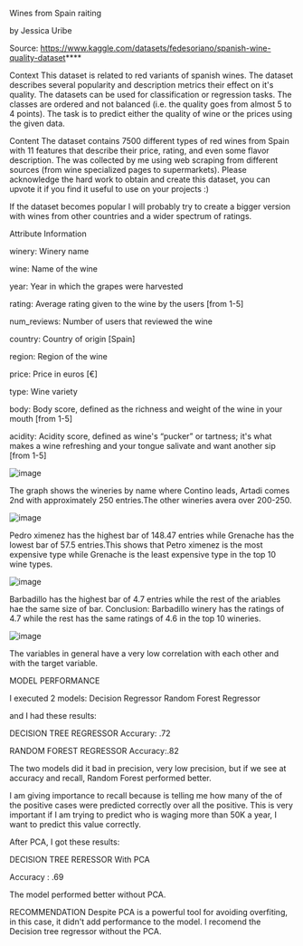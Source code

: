Wines from Spain raiting

by Jessica Uribe

Source: https://www.kaggle.com/datasets/fedesoriano/spanish-wine-quality-dataset****



Context 
This dataset is related to red variants of spanish wines. The dataset describes several popularity and description metrics their effect on it's quality. The datasets can be used for classification or regression tasks. The classes are ordered and not balanced (i.e. the quality goes from almost 5 to 4 points). The task is to predict either the quality of wine or the prices using the given data.

Content The dataset contains 7500 different types of red wines from Spain with 11 features that describe their price, rating, and even some flavor description. The was collected by me using web scraping from different sources (from wine specialized pages to supermarkets). Please acknowledge the hard work to obtain and create this dataset, you can upvote it if you find it useful to use on your projects :)

If the dataset becomes popular I will probably try to create a bigger version with wines from other countries and a wider spectrum of ratings.

Attribute Information

winery: Winery name

wine: Name of the wine

year: Year in which the grapes were harvested

rating: Average rating given to the wine by the users [from 1-5]

num_reviews: Number of users that reviewed the wine

country: Country of origin [Spain]

region: Region of the wine

price: Price in euros [€]

type: Wine variety

body: Body score, defined as the richness and weight of the wine in your mouth [from 1-5]

acidity: Acidity score, defined as wine's “pucker” or tartness; it's what makes a wine refreshing and your tongue salivate and want another sip [from 1-5]

![image](https://user-images.githubusercontent.com/120814725/231634795-29a95724-479e-4b95-b343-44c1fe954026.png)

The graph shows the wineries by name where Contino leads, Artadi comes 2nd with approximately 250 entries.The other wineries avera over 200-250. 


![image](https://user-images.githubusercontent.com/120814725/231634956-af4a2267-f396-4165-997f-afd138e5332e.png)

Pedro ximenez has the highest bar of 148.47 entries while Grenache has the lowest bar of 57.5 entries.This shows that Petro ximenez is the most expensive type while Grenache is the least expensive type in the top 10 wine types.

![image](https://user-images.githubusercontent.com/120814725/231635032-5c7476ae-ec84-4c2f-852c-3cd7d33eeb52.png)


Barbadillo has the highest bar of 4.7 entries while the rest of the ariables hae the same size of bar. Conclusion: Barbadillo winery has the ratings of 4.7 while the rest has the same ratings of 4.6 in the top 10 wineries.


![image](https://user-images.githubusercontent.com/120814725/231635172-7d322c60-90f5-45d8-8b25-790da64db9ff.png)


The variables in general have a very low correlation with each other and with the target variable.

MODEL PERFORMANCE


I executed 2 models:
Decision Regressor
Random Forest Regressor



and I had these results:

DECISION TREE REGRESSOR
Accurary: .72


RANDOM FOREST REGRESSOR
Accuracy:.82


The two models did it bad in precision, very low precision, but if we see at accuracy and recall, Random Forest performed better.

I am giving importance to recall because is telling me how many of the of the positive cases were predicted correctly over all the positive. This is very important if I am trying to predict who is waging more than 50K a year, I want to predict this value correctly.

After PCA, I got these results:

DECISION TREE RERESSOR With PCA

Accuracy : .69


The model performed better without PCA.

RECOMMENDATION
Despite PCA is a powerful tool for avoiding overfiting, in this case, it didn't add performance to the model. I recomend the Decision tree regressor without the PCA.
